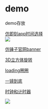 # demo
demo存放

[仿即刻app时间选择](https://ck18781145809.github.io/demo/仿即刻app时间选择/test.html)  
![](https://ck18781145809.github.io/demo/readme-img/datePicker.png)  

[仿锤子官网banner](https://ck18781145809.github.io/demo/仿锤子官网banner/index.html)

[3D立方体旋转](https://ck18781145809.github.io/demo/旋转吧立方体/cube.html)

[loading圈圈](https://ck18781145809.github.io/demo/loading/loading.html)

[一镜到底](https://ck18781145809.github.io/demo/一镜到底/index.html)

[时钟和计时器](https://ck18781145809.github.io/demo/时钟和计时器/clock.html)

![](https://ck18781145809.github.io/demo/readme-img/clock&timer.png)
